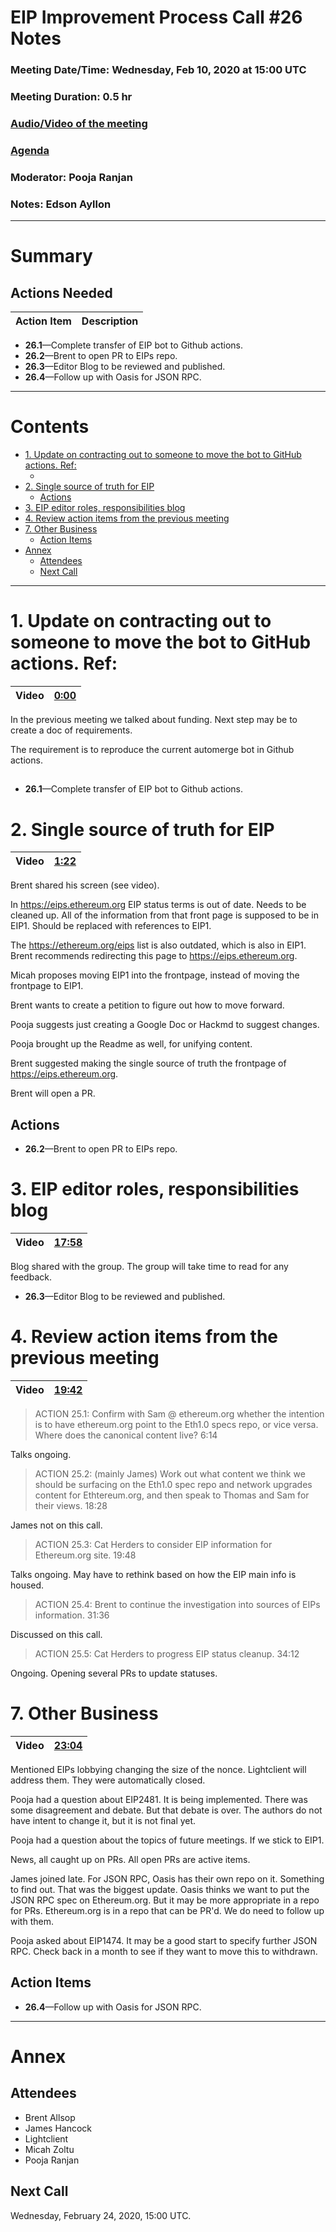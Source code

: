 # EIP Improvement Process Call #26 Notes  <!-- omit in toc -->
### Meeting Date/Time: Wednesday, Feb 10, 2020 at 15:00 UTC <!-- omit in toc -->
### Meeting Duration: 0.5 hr <!-- omit in toc -->
### [Audio/Video of the meeting](https://www.youtube.com/watch?v=XrkTATjdn6s) <!-- omit in toc -->
### [Agenda](https://github.com/ethereum-cat-herders/EIPIP/issues/50) <!-- omit in toc -->
### Moderator: Pooja Ranjan <!-- omit in toc -->
### Notes: Edson Ayllon <!-- omit in toc -->

----

# Summary <!-- omit in toc -->


## Actions Needed <!-- omit in toc -->

Action Item | Description
-|-
- **26.1**—Complete transfer of EIP bot to Github actions.
- **26.2**—Brent to open PR to EIPs repo.
- **26.3**—Editor Blog to be reviewed and published.
- **26.4**—Follow up with Oasis for JSON RPC.


---

# Contents <!-- omit in toc -->

- [1. Update on contracting out to someone to move the bot to GitHub actions. Ref:](#1-update-on-contracting-out-to-someone-to-move-the-bot-to-github-actions-ref)
  - [](#)
- [2. Single source of truth for EIP](#2-single-source-of-truth-for-eip)
  - [Actions](#actions)
- [3. EIP editor roles, responsibilities blog](#3-eip-editor-roles-responsibilities-blog)
- [4. Review action items from the previous meeting](#4-review-action-items-from-the-previous-meeting)
- [7. Other Business](#7-other-business)
  - [Action Items](#action-items)
- [Annex](#annex)
  - [Attendees](#attendees)
  - [Next Call](#next-call)

---

# 1. Update on contracting out to someone to move the bot to GitHub actions. Ref:
Video | [0:00](https://youtu.be/XrkTATjdn6s)
-|-

In the previous meeting we talked about funding. Next step may be to create a doc of requirements. 

The requirement is to reproduce the current automerge bot in Github actions.

## 

- **26.1**—Complete transfer of EIP bot to Github actions.

# 2. Single source of truth for EIP

Video | [1:22](https://youtu.be/XrkTATjdn6s?t=82)
-|-

Brent shared his screen (see video).

In https://eips.ethereum.org EIP status terms is out of date. Needs to be cleaned up. All of the information from that front page is supposed to be in EIP1. Should be replaced with references to EIP1. 

The https://ethereum.org/eips list is also outdated, which is also in EIP1. Brent recommends redirecting this page to https://eips.ethereum.org. 

Micah proposes moving EIP1 into the frontpage, instead of moving the frontpage to EIP1. 

Brent wants to create a petition to figure out how to move forward.

Pooja suggests just creating a Google Doc or Hackmd to suggest changes. 

Pooja brought up the Readme as well, for unifying content.

Brent suggested making the single source of truth the frontpage of https://eips.ethereum.org. 

Brent will open a PR.

## Actions

- **26.2**—Brent to open PR to EIPs repo.

# 3. EIP editor roles, responsibilities blog

Video | [17:58](https://youtu.be/XrkTATjdn6s?t=1078)
-|-

Blog shared with the group. The group will take time to read for any feedback.

- **26.3**—Editor Blog to be reviewed and published.

# 4. Review action items from the previous meeting

Video | [19:42](https://youtu.be/XrkTATjdn6s?t=1182)
-|-

> ACTION 25.1: Confirm with Sam @ ethereum.org whether the intention is to have ethereum.org point to the Eth1.0 specs repo, or vice versa. Where does the canonical content live? 6:14

Talks ongoing.

> ACTION 25.2: (mainly James) Work out what content we think we should be surfacing on the Eth1.0 spec repo and network upgrades content for Ethtereum.org, and then speak to Thomas and Sam for their views. 18:28

James not on this call.

> ACTION 25.3: Cat Herders to consider EIP information for Ethereum.org site. 19:48

Talks ongoing. May have to rethink based on how the EIP main info is housed.

> ACTION 25.4: Brent to continue the investigation into sources of EIPs information. 31:36

Discussed on this call.

> ACTION 25.5: Cat Herders to progress EIP status cleanup. 34:12

Ongoing. Opening several PRs to update statuses.

# 7. Other Business

Video | [23:04](https://youtu.be/XrkTATjdn6s?t=1384)
-|-

Mentioned EIPs lobbying changing the size of the nonce. Lightclient will address them. They were automatically closed.

Pooja had a question about EIP2481. It is being implemented. There was some disagreement and debate. But that debate is over. The authors do not have intent to change it, but it is not final yet.

Pooja had a question about the topics of future meetings. If we stick to EIP1. 

News, all caught up on PRs. All open PRs are active items.

James joined late. For JSON RPC, Oasis has their own repo on it. Something to find out. That was the biggest update. Oasis thinks we want to put the JSON RPC spec on Ethereum.org. But it may be more appropriate in a repo for PRs. Ethereum.org is in a repo that can be PR'd. We do need to follow up with them.

Pooja asked about EIP1474. It may be a good start to specify further JSON RPC. Check back in a month to see if they want to move this to withdrawn.

## Action Items

- **26.4**—Follow up with Oasis for JSON RPC.

---

# Annex

## Attendees 


- Brent Allsop
- James Hancock
- Lightclient
- Micah Zoltu
- Pooja Ranjan

## Next Call 

Wednesday, February 24, 2020, 15:00 UTC.
